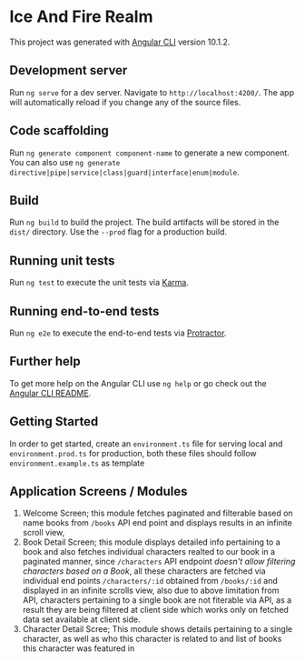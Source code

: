# Ice And Fire Realm

This project was generated with [Angular CLI](https://github.com/angular/angular-cli) version 10.1.2.

## Development server

Run `ng serve` for a dev server. Navigate to `http://localhost:4200/`. The app will automatically reload if you change any of the source files.

## Code scaffolding

Run `ng generate component component-name` to generate a new component. You can also use `ng generate directive|pipe|service|class|guard|interface|enum|module`.

## Build

Run `ng build` to build the project. The build artifacts will be stored in the `dist/` directory. Use the `--prod` flag for a production build.

## Running unit tests

Run `ng test` to execute the unit tests via [Karma](https://karma-runner.github.io).

## Running end-to-end tests

Run `ng e2e` to execute the end-to-end tests via [Protractor](http://www.protractortest.org/).

## Further help

To get more help on the Angular CLI use `ng help` or go check out the [Angular CLI README](https://github.com/angular/angular-cli/blob/master/README.md).

## Getting Started

In order to get started, create an `environment.ts` file for serving local and `environment.prod.ts` for production, both these files should follow `environment.example.ts` as template

## Application Screens / Modules

1. Welcome Screen; this module fetches paginated and filterable based on name books from `/books` API end point and displays results in an infinite scroll view,
2. Book Detail Screen; this module displays detailed info pertaining to a book and also fetches individual characters realted to our book in a paginated manner, since `/characters` API endpoint _doesn't allow filtering characters based on a Book_, all these characters are fetched via individual end points `/characters/:id` obtained from `/books/:id` and displayed in an infinite scrolls view, also due to above limitation from API, characters pertaining to a single book are not fiterable via API, as a result they are being filtered at client side which works only on fetched data set available at client side.
3. Character Detail Scree; This module shows details pertaining to a single character, as well as who this character is related to and list of books this character was featured in

